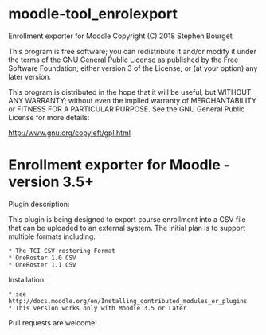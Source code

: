 # moodle-tool_enrolexport

Enrollment exporter for Moodle
Copyright (C) 2018  Stephen Bourget

This program is free software; you can redistribute it and/or modify
it under the terms of the GNU General Public License as published by
the Free Software Foundation; either version 3 of the License, or
(at your option) any later version.

This program is distributed in the hope that it will be useful,
but WITHOUT ANY WARRANTY; without even the implied warranty of
MERCHANTABILITY or FITNESS FOR A PARTICULAR PURPOSE.  See the
GNU General Public License for more details:

http://www.gnu.org/copyleft/gpl.html

Enrollment exporter for Moodle - version 3.5+
===============================================================================

Plugin description:

This plugin is being designed to export course enrollment into a CSV file that 
can be uploaded to an external system.  The initial plan is to support multiple
formats including:

    * The TCI CSV rostering Format
    * OneRoster 1.0 CSV
    * OneRoster 1.1 CSV

Installation:

    * see http://docs.moodle.org/en/Installing_contributed_modules_or_plugins
    * This version works only with Moodle 3.5 or Later

Pull requests are welcome!